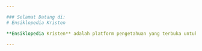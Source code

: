 ```yaml
---

### Selamat Datang di:
# Ensiklopedia Kristen

**Ensiklopedia Kristen** adalah platform pengetahuan yang terbuka untuk memperdalam wawasan Anda tentang iman dan sejarah Kristen. Jelajahi artikel-artikel untuk memperkaya pemahaman bersama tentang ajaran dan tradisi Kristen.

---
```

